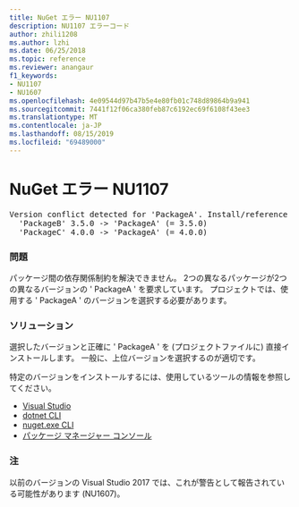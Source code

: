 ```yaml
---
title: NuGet エラー NU1107
description: NU1107 エラーコード
author: zhili1208
ms.author: lzhi
ms.date: 06/25/2018
ms.topic: reference
ms.reviewer: anangaur
f1_keywords:
- NU1107
- NU1607
ms.openlocfilehash: 4e09544d97b47b5e4e80fb01c748d89864b9a941
ms.sourcegitcommit: 7441f12f06ca380feb87c6192ec69f6108f43ee3
ms.translationtype: MT
ms.contentlocale: ja-JP
ms.lasthandoff: 08/15/2019
ms.locfileid: "69489000"
---
```

# <a name="nuget-error-nu1107"></a>NuGet エラー NU1107

<pre>Version conflict detected for 'PackageA'. Install/reference 'PackageA' v4.0.0 directly to resolve this issue.<br/>  'PackageB' 3.5.0 -> 'PackageA' (= 3.5.0)<br/>  'PackageC' 4.0.0 -> 'PackageA' (= 4.0.0)</pre>

### <a name="issue"></a>問題
パッケージ間の依存関係制約を解決できません。 2つの異なるパッケージが2つの異なるバージョンの ' PackageA ' を要求しています。 プロジェクトでは、使用する ' PackageA ' のバージョンを選択する必要があります。

### <a name="solution"></a>ソリューション
選択したバージョンと正確に ' PackageA ' を (プロジェクトファイルに) 直接インストールします。
一般に、上位バージョンを選択するのが適切です。

特定のバージョンをインストールするには、使用しているツールの情報を参照してください。

- [Visual Studio](../../consume-packages/install-use-packages-visual-studio.md#update-a-package)
- [dotnet CLI](/dotnet/core/tools/dotnet-add-package)
- [nuget.exe CLI](../../consume-packages/install-use-packages-nuget-cli.md#install-a-specific-version-of-a-package)
- [パッケージ マネージャー コンソール](../ps-reference/ps-ref-install-package.md)

### <a name="note"></a>注
以前のバージョンの Visual Studio 2017 では、これが警告として報告されている可能性があります (NU1607)。
